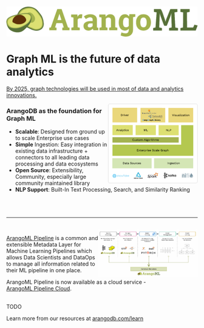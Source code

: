 ![](/assets/logo.png)

# Graph ML is the future of data analytics

[By 2025, graph technologies will be used in most of data and analytics innovations.](https://www.techrepublic.com/article/gartner-top-10-data-and-analytics-technology-trends-for-2021/)



<img height="210" align="right" src="./../assets/arangoml.jpeg" />

### ArangoDB as the foundation for Graph ML
* **Scalable**: Designed from ground up to scale Enterprise use cases 
* **Simple** Ingestion: Easy integration in existing data infrastructure + connectors to all leading data processing and data ecosystems
* **Open Source**: Extensibility, Community, especially large community maintained library
* **NLP Support**: Built-In Text Processing, Search, and Similarity Ranking
<br></br>
<br></br>

---

<br />

<img height="125" align="right" src="./../assets/arangopipe.jpeg" />

[ArangoML Pipeline](https://github.com/arangoml/arangopipe) is a common and extensible Metadata Layer for Machine Learning Pipelines which allows Data Scientists and DataOps to manage all information related to their ML pipeline in one place.

ArangoML Pipeline is now available as a cloud service - \
[ArangoML Pipeline Cloud](https://www.arangodb.com/2020/01/arangoml-pipeline-cloud-manage-machine-learning-metadata/).
<br></br>



TODO


Learn more from our resources at [arangodb.com/learn](https://www.arangodb.com/learn/)